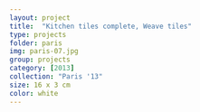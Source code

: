 ```yaml
---
layout: project
title:  "Kitchen tiles complete, Weave tiles"
type: projects
folder: paris
img: paris-07.jpg
group: projects
category: [2013]
collection: "Paris '13"
size: 16 x 3 cm
color: white
---
```


